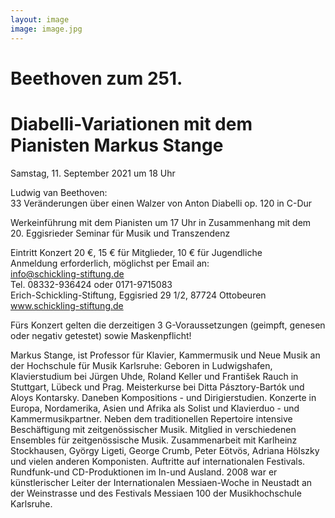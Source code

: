 ```yaml
---
layout: image
image: image.jpg
---
```


# Beethoven zum 251. 
# Diabelli-Variationen mit dem Pianisten Markus Stange

Samstag, 11. September 2021 um 18 Uhr


Ludwig van Beethoven:   
33 Veränderungen über einen Walzer von Anton Diabelli op. 120 in C-Dur


Werkeinführung mit dem Pianisten um 17 Uhr
in Zusammenhang mit dem 
20. Eggisrieder Seminar für Musik 
und Transzendenz

Eintritt Konzert 20 €, 15 € für Mitglieder, 10 € für Jugendliche  
Anmeldung erforderlich, möglichst per Email an:   
info@schickling-stiftung.de   
Tel. 08332-936424 oder 0171-9715083  
Erich-Schickling-Stiftung, Eggisried 29 1/2, 87724 Ottobeuren  
www.schickling-stiftung.de

Fürs Konzert gelten die derzeitigen 3 G-Voraussetzungen (geimpft, genesen oder negativ getestet) sowie Maskenpflicht! 

Markus Stange, ist Professor für Klavier, Kammermusik und Neue Musik an der Hochschule für Musik Karlsruhe: Geboren in Ludwigshafen, Klavierstudium bei Jürgen Uhde, Roland Keller und František Rauch in Stuttgart, Lübeck und Prag. Meisterkurse bei Ditta Pásztory-Bartók und Aloys Kontarsky. Daneben Kompositions - und Dirigierstudien. Konzerte in Europa, Nordamerika, Asien und Afrika als Solist und Klavierduo - und Kammermusikpartner. Neben dem traditionellen Repertoire intensive Beschäftigung mit zeitgenössischer Musik. Mitglied in verschiedenen Ensembles für zeitgenössische Musik. Zusammenarbeit mit Karlheinz Stockhausen, György Ligeti, George Crumb, Peter Eötvös, Adriana Hölszky und vielen anderen Komponisten. Auftritte auf internationalen Festivals. Rundfunk-und CD-Produktionen im In-und Ausland. 2008 war er künstlerischer Leiter der Internationalen Messiaen-Woche in Neustadt an der Weinstrasse und des Festivals Messiaen 100 der Musikhochschule Karlsruhe. 

